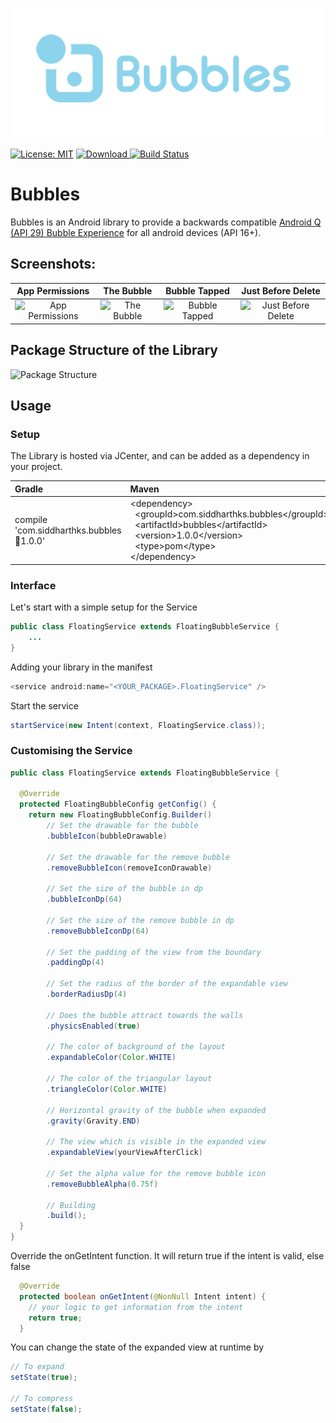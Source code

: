 <p align="center"><img src="/logo/logomark-horizontal.png"></p>

[![License: MIT](https://img.shields.io/badge/License-MIT-Green.svg)](https://opensource.org/licenses/MIT) [ ![Download](https://api.bintray.com/packages/ssiddharth2010/Bubbles/bubbles/images/download.svg) ](https://bintray.com/ssiddharth2010/Bubbles/bubbles/_latestVersion) [![Build Status](https://travis-ci.com/siddharth2010/Bubbles.svg?branch=master)](https://travis-ci.com/siddharth2010/Bubbles)

# Bubbles

Bubbles is an Android library to provide a backwards compatible [Android Q (API 29) Bubble Experience](https://developer.android.com/preview/features/bubbles) for all android devices (API 16+). 

## Screenshots:

| App Permissions | The Bubble | Bubble Tapped | Just Before Delete 
|:-------------:|:-------------:|:-------------:|:-------------:
| ![App Permissions](https://github.com/siddharth2010/Bubbles/blob/master/screenshots/app_permission.png)|![The Bubble](https://github.com/siddharth2010/Bubbles/blob/master/screenshots/bubble_overlay.png)|![Bubble Tapped](https://github.com/siddharth2010/Bubbles/blob/master/screenshots/bubble_open.png)| ![Just Before Delete](https://github.com/siddharth2010/Bubbles/blob/master/screenshots/bubble_close.png)

## Package Structure of the Library

![Package Structure](https://github.com/siddharth2010/Bubbles/blob/master/screenshots/package_structure.png)

## Usage

### Setup
The Library is hosted via JCenter, and can be added as a dependency in your project.

| Gradle | Maven 
|:-------------|:-------------
|compile 'com.siddharthks.bubbles:bubbles:1.0.0'|\<dependency\><br>&nbsp;&nbsp;\<groupId\>com.siddharthks.bubbles\</groupId\><br>&nbsp;&nbsp;\<artifactId\>bubbles\</artifactId\><br>&nbsp;&nbsp;\<version\>1.0.0\</version\><br>&nbsp;&nbsp;\<type\>pom\</type\><br>\</dependency\>


### Interface
Let's start with a simple setup for the Service
```java
public class FloatingService extends FloatingBubbleService {
    ...
}
```

Adding your library in the manifest
```java
<service android:name="<YOUR_PACKAGE>.FloatingService" />
```

Start the service
```java
startService(new Intent(context, FloatingService.class));
```

### Customising the Service
```java
public class FloatingService extends FloatingBubbleService {

  @Override
  protected FloatingBubbleConfig getConfig() {
    return new FloatingBubbleConfig.Builder()
        // Set the drawable for the bubble
        .bubbleIcon(bubbleDrawable)

        // Set the drawable for the remove bubble
        .removeBubbleIcon(removeIconDrawable)

        // Set the size of the bubble in dp
        .bubbleIconDp(64)

        // Set the size of the remove bubble in dp
        .removeBubbleIconDp(64)

        // Set the padding of the view from the boundary
        .paddingDp(4)

        // Set the radius of the border of the expandable view
        .borderRadiusDp(4)

        // Does the bubble attract towards the walls
        .physicsEnabled(true)

        // The color of background of the layout
        .expandableColor(Color.WHITE)

        // The color of the triangular layout
        .triangleColor(Color.WHITE)

        // Horizontal gravity of the bubble when expanded
        .gravity(Gravity.END)

        // The view which is visible in the expanded view
        .expandableView(yourViewAfterClick)

        // Set the alpha value for the remove bubble icon
        .removeBubbleAlpha(0.75f)

        // Building
        .build();
  }
}
```

Override the onGetIntent function. It will return true if the intent is valid, else false
```java
  @Override
  protected boolean onGetIntent(@NonNull Intent intent) {
    // your logic to get information from the intent
    return true;
  }
```

You can change the state of the expanded view at runtime by
```java
// To expand
setState(true);

// To compress
setState(false);
```
